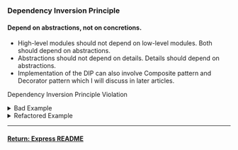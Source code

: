 ### Dependency Inversion Principle

#### Depend on abstractions, not on concretions.
- High-level modules should not depend on low-level modules. Both should depend on abstractions.
- Abstractions should not depend on details. Details should depend on abstractions.
- Implementation of the DIP can also involve Composite pattern and Decorator pattern which I will discuss in later articles.

Dependency Inversion Principle Violation

<details>
<summary>Bad Example</summary>
<p>

```js
class InventoryRequester {
  constructor() {
    this.REQ_METHODS = ['HTTP'];
}

  requestItem(item) {
    // ...
  }
}

class InventoryTracker {
  constructor(items) {
    this.items = items;

    // BAD: We have created a dependency on a specific request implementation.
    // We should just have requestItems depend on a request method: `request`
    this.requester = new InventoryRequester();
  }

  requestItems() {
    this.items.forEach((item) => {
    this.requester.requestItem(item);
    });
  }
}

const inventoryTracker = new InventoryTracker(['apples', 'bananas']);
inventoryTracker.requestItems();
```

</p>
</details>

<details>
<summary>Refactored Example</summary>
<p>

```js
class InventoryTracker {
  constructor(items, requester) {
    this.items = items;
    this.requester = requester;
  }

  requestItems() {
    this.items.forEach((item) => {
    this.requester.requestItem(item);
    });
  }
}

class InventoryRequesterV1 {
  constructor() {
    this.REQ_METHODS = ['HTTP'];
  }

  requestItem(item) {
    // ...
  }
}

class InventoryRequesterV2 {
  constructor() {
    this.REQ_METHODS = ['WS'];
  }

  requestItem(item) {
    // ...
  }
}

// By constructing our dependencies externally and injecting them, we can easily
// substitute our request module for a fancy new one that uses WebSockets.
const inventoryTracker = new InventoryTracker(['apples', 'bananas'], new InventoryRequesterV2());
inventoryTracker.requestItems();
```

</p>
</details>

----

#### [Return: Express README](./solidPrinciples.md)
